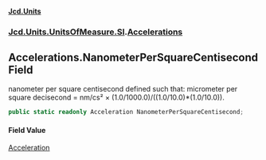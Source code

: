 #### [Jcd.Units](index.md 'index')

### [Jcd.Units.UnitsOfMeasure.SI](Jcd.Units.UnitsOfMeasure.SI.md 'Jcd.Units.UnitsOfMeasure.SI').[Accelerations](Accelerations.md 'Jcd.Units.UnitsOfMeasure.SI.Accelerations')

## Accelerations.NanometerPerSquareCentisecond Field

nanometer per square centisecond defined such that: micrometer per square decisecond = nm/cs² ×
(1.0/1000.0)/((1.0/10.0)*(1.0/10.0)).

```csharp
public static readonly Acceleration NanometerPerSquareCentisecond;
```

#### Field Value

[Acceleration](Acceleration.md 'Jcd.Units.UnitTypes.Acceleration')